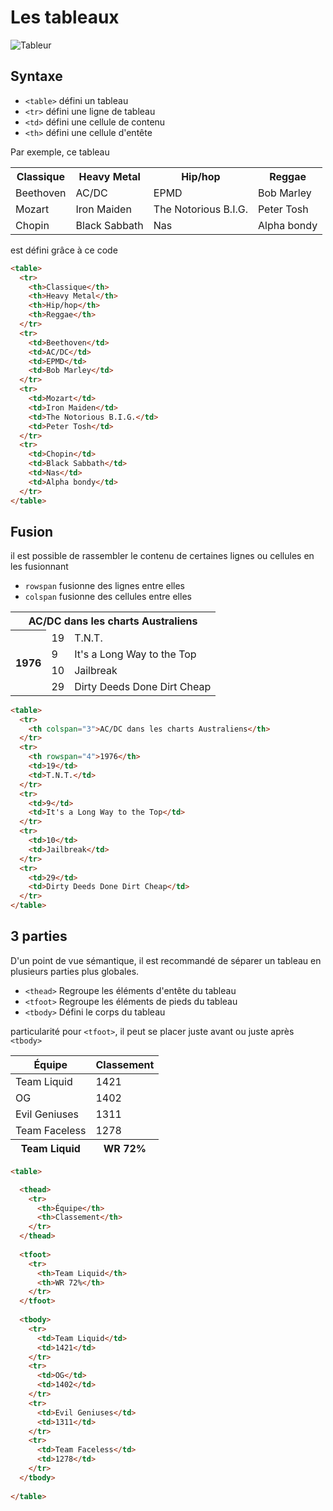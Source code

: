 # Les tableaux

![Tableur](img/tableur.png)

## Syntaxe

- `<table>` défini un tableau
- `<tr>` défini une ligne de tableau
- `<td>` défini une cellule de contenu
- `<th>` défini une cellule d'entête

Par exemple, ce tableau

<table>
  <tr>
    <th>Classique</th>
    <th>Heavy Metal</th>
    <th>Hip/hop</th>
    <th>Reggae</th>
  </tr>
  <tr>
    <td>Beethoven</td>
    <td>AC/DC</td>
    <td>EPMD</td>
    <td>Bob Marley</td>
  </tr>
  <tr>
    <td>Mozart</td>
    <td>Iron Maiden</td>
    <td>The Notorious B.I.G.</td>
    <td>Peter Tosh</td>
  </tr>
  <tr>
    <td>Chopin</td>
    <td>Black Sabbath</td>
    <td>Nas</td>
    <td>Alpha bondy</td>
  </tr>
</table>

est défini grâce à ce code

```html
<table>
  <tr>
    <th>Classique</th>
    <th>Heavy Metal</th>
    <th>Hip/hop</th>
    <th>Reggae</th>
  </tr>
  <tr>
    <td>Beethoven</td>
    <td>AC/DC</td>
    <td>EPMD</td>
    <td>Bob Marley</td>
  </tr>
  <tr>
    <td>Mozart</td>
    <td>Iron Maiden</td>
    <td>The Notorious B.I.G.</td>
    <td>Peter Tosh</td>
  </tr>
  <tr>
    <td>Chopin</td>
    <td>Black Sabbath</td>
    <td>Nas</td>
    <td>Alpha bondy</td>
  </tr>
</table>
```

## Fusion 

il est possible de rassembler le contenu de certaines lignes ou cellules en les fusionnant

- `rowspan` fusionne des lignes entre elles
- `colspan` fusionne des cellules entre elles

<table>
  <tr>
    <th colspan="3">AC/DC dans les charts Australiens</th>
  </tr>
  <tr>
    <th rowspan="4">1976</th>
    <td>19</td>
    <td>T.N.T.</td>
  </tr>
  <tr>
    <td>9</td>
    <td>It's a Long Way to the Top</td>
  </tr>
  <tr>
    <td>10</td>
    <td>Jailbreak</td>
  </tr>
  <tr>
    <td>29</td>
    <td>Dirty Deeds Done Dirt Cheap</td>
  </tr>
</table>

```html
<table>
  <tr>
    <th colspan="3">AC/DC dans les charts Australiens</th>
  </tr>
  <tr>
    <th rowspan="4">1976</th>
    <td>19</td>
    <td>T.N.T.</td>
  </tr>
  <tr>
    <td>9</td>
    <td>It's a Long Way to the Top</td>
  </tr>
  <tr>
    <td>10</td>
    <td>Jailbreak</td>
  </tr>
  <tr>
    <td>29</td>
    <td>Dirty Deeds Done Dirt Cheap</td>
  </tr>
</table>
```

## 3 parties

D'un point de vue sémantique, il est recommandé de séparer un tableau en plusieurs parties plus globales.

- `<thead>` Regroupe les éléments d'entête du tableau
- `<tfoot>` Regroupe les éléments de pieds du tableau
- `<tbody>` Défini le corps du tableau

particularité pour `<tfoot>`, il peut se placer juste avant ou juste après `<tbody>`

<table>
  <thead>
    <tr>
      <th>Équipe</th>
      <th>Classement</th>
    </tr>
  </thead>
  <tfoot>
    <tr>
      <th>Team Liquid</th>
      <th>WR 72%</th>
    </tr>
  </tfoot>
  <tbody>
    <tr>
      <td>Team Liquid</td>
      <td>1421</td>
    </tr>
    <tr>
      <td>OG</td>
      <td>1402</td>
    </tr>
    <tr>
      <td>Evil Geniuses</td>
      <td>1311</td>
    </tr>
    <tr>
      <td>Team Faceless</td>
      <td>1278</td>
    </tr>
  </tbody>
</table>

```html
<table>

  <thead>
    <tr>
      <th>Équipe</th>
      <th>Classement</th>
    </tr>
  </thead>
  
  <tfoot>
    <tr>
      <th>Team Liquid</th>
      <th>WR 72%</th>
    </tr>
  </tfoot>
  
  <tbody>
    <tr>
      <td>Team Liquid</td>
      <td>1421</td>
    </tr>
    <tr>
      <td>OG</td>
      <td>1402</td>
    </tr>
    <tr>
      <td>Evil Geniuses</td>
      <td>1311</td>
    </tr>
    <tr>
      <td>Team Faceless</td>
      <td>1278</td>
    </tr>
  </tbody>
  
</table>
```